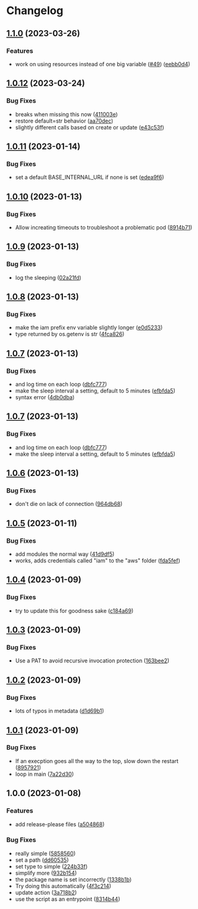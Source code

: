 # Changelog

## [1.1.0](https://github.com/pcn/windmill-eks-iam-helper/compare/v1.0.12...v1.1.0) (2023-03-26)


### Features

* work on using resources instead of one big variable ([#49](https://github.com/pcn/windmill-eks-iam-helper/issues/49)) ([eebb0d4](https://github.com/pcn/windmill-eks-iam-helper/commit/eebb0d440a7b442f5e6296817d4daf502e35f916))

## [1.0.12](https://github.com/pcn/windmill-eks-iam-helper/compare/v1.0.11...v1.0.12) (2023-03-24)


### Bug Fixes

* breaks when missing this now ([411003e](https://github.com/pcn/windmill-eks-iam-helper/commit/411003edb07965cdb94f6a9d47ca338edf9e83b8))
* restore default=str behavior ([aa70dec](https://github.com/pcn/windmill-eks-iam-helper/commit/aa70dec5802b4c39b0662b5f8d4e5f711a751334))
* slightly different calls based on create or update ([e43c53f](https://github.com/pcn/windmill-eks-iam-helper/commit/e43c53f41822a39fc8be16f0eef0d5107339bec5))

## [1.0.11](https://github.com/pcn/windmill-eks-iam-helper/compare/v1.0.10...v1.0.11) (2023-01-14)


### Bug Fixes

* set a default BASE_INTERNAL_URL if none is set ([edea9f6](https://github.com/pcn/windmill-eks-iam-helper/commit/edea9f679fc01ccb38111def93fe383ab399fcfa))

## [1.0.10](https://github.com/pcn/windmill-eks-iam-helper/compare/v1.0.9...v1.0.10) (2023-01-13)


### Bug Fixes

* Allow increating timeouts to troubleshoot a problematic pod ([8914b71](https://github.com/pcn/windmill-eks-iam-helper/commit/8914b71a932d11ff070155fbfaf714174d34a62f))

## [1.0.9](https://github.com/pcn/windmill-eks-iam-helper/compare/v1.0.8...v1.0.9) (2023-01-13)


### Bug Fixes

* log the sleeping ([02a21fd](https://github.com/pcn/windmill-eks-iam-helper/commit/02a21fdeeb01a82aff841980367a1708bbcfe0e9))

## [1.0.8](https://github.com/pcn/windmill-eks-iam-helper/compare/v1.0.7...v1.0.8) (2023-01-13)


### Bug Fixes

* make the iam prefix env variable slightly longer ([e0d5233](https://github.com/pcn/windmill-eks-iam-helper/commit/e0d5233f1efff917ba86dea334ecca89d921c9e5))
* type returned by os.getenv is str ([4fca826](https://github.com/pcn/windmill-eks-iam-helper/commit/4fca826f9ddeaa658b581437d8e483a07874c29d))

## [1.0.7](https://github.com/pcn/windmill-eks-iam-helper/compare/v1.0.6...v1.0.7) (2023-01-13)


### Bug Fixes

* and log time on each loop ([dbfc777](https://github.com/pcn/windmill-eks-iam-helper/commit/dbfc77710d9f1861e6503c0053258412ceb46b8b))
* make the sleep interval a setting, default to 5 minutes ([efbfda5](https://github.com/pcn/windmill-eks-iam-helper/commit/efbfda55a8c68321a211ae555a57bd376b22acfc))
* syntax error ([4db0dba](https://github.com/pcn/windmill-eks-iam-helper/commit/4db0dba5c68c6c06299deff58c9cc457f30db8ee))

## [1.0.7](https://github.com/pcn/windmill-eks-iam-helper/compare/v1.0.6...v1.0.7) (2023-01-13)


### Bug Fixes

* and log time on each loop ([dbfc777](https://github.com/pcn/windmill-eks-iam-helper/commit/dbfc77710d9f1861e6503c0053258412ceb46b8b))
* make the sleep interval a setting, default to 5 minutes ([efbfda5](https://github.com/pcn/windmill-eks-iam-helper/commit/efbfda55a8c68321a211ae555a57bd376b22acfc))

## [1.0.6](https://github.com/pcn/windmill-eks-iam-helper/compare/v1.0.5...v1.0.6) (2023-01-13)


### Bug Fixes

* don't die on lack of connection ([964db68](https://github.com/pcn/windmill-eks-iam-helper/commit/964db688c5a53b1dc6824ba3e0fffa56978987bd))

## [1.0.5](https://github.com/pcn/windmill-eks-iam-helper/compare/v1.0.4...v1.0.5) (2023-01-11)


### Bug Fixes

* add modules the normal way ([41d9df5](https://github.com/pcn/windmill-eks-iam-helper/commit/41d9df52a3f2b645934621c937b88a528a815266))
* works, adds credentials called "iam" to the "aws" folder ([fda5fef](https://github.com/pcn/windmill-eks-iam-helper/commit/fda5fef133a4578d79fbf7754c0f72090a7c8553))

## [1.0.4](https://github.com/pcn/windmill-eks-iam-helper/compare/v1.0.3...v1.0.4) (2023-01-09)


### Bug Fixes

* try to update this for goodness sake ([c184a69](https://github.com/pcn/windmill-eks-iam-helper/commit/c184a6992b093c4a780f0561ccbf1790e29a05fe))

## [1.0.3](https://github.com/pcn/windmill-eks-iam-helper/compare/v1.0.2...v1.0.3) (2023-01-09)


### Bug Fixes

* Use a PAT to avoid recursive invocation protection ([163bee2](https://github.com/pcn/windmill-eks-iam-helper/commit/163bee2d5522a46b55df5cf687241e70ea462dc7))

## [1.0.2](https://github.com/pcn/windmill-eks-iam-helper/compare/v1.0.1...v1.0.2) (2023-01-09)


### Bug Fixes

* lots of typos in metadata ([d1d69b1](https://github.com/pcn/windmill-eks-iam-helper/commit/d1d69b1363f4d02c75c7531e147a10a915fd77f3))

## [1.0.1](https://github.com/pcn/windmill-eks-iam-helper/compare/v1.0.0...v1.0.1) (2023-01-09)


### Bug Fixes

* If an execption goes all the way to the top, slow down the restart ([8957921](https://github.com/pcn/windmill-eks-iam-helper/commit/8957921d8b6d78eff0653edc922f6c3fa6fb88d8))
* loop in main ([7a22d30](https://github.com/pcn/windmill-eks-iam-helper/commit/7a22d308ccd960e9d474b15eed4f0eee16a16787))

## 1.0.0 (2023-01-08)


### Features

* add release-please files ([a504868](https://github.com/pcn/windmill-eks-iam-helper/commit/a504868f118a45810954ddc0681cd28eed869fb6))


### Bug Fixes

* really simple ([5858560](https://github.com/pcn/windmill-eks-iam-helper/commit/5858560c75db070d3aa9eb6c9d10b634479689b3))
* set a path ([dd60535](https://github.com/pcn/windmill-eks-iam-helper/commit/dd605357a034df6bf52b4701946eb42ee84d1df4))
* set type to simple ([224b33f](https://github.com/pcn/windmill-eks-iam-helper/commit/224b33f94e877da4a69b9dd8c908bdcb0547c7e5))
* simplify more ([932b154](https://github.com/pcn/windmill-eks-iam-helper/commit/932b15457b9c10a6d906b1e9813ca642e04f0d4a))
* the package name is set incorrectly ([1338b1b](https://github.com/pcn/windmill-eks-iam-helper/commit/1338b1b79c2a3d79e5fc577f573addb047b25e9a))
* Try doing this automatically ([4f3c214](https://github.com/pcn/windmill-eks-iam-helper/commit/4f3c214fc9822601d6be5d1e26fbefbf8c89b509))
* update action ([3a718b2](https://github.com/pcn/windmill-eks-iam-helper/commit/3a718b2a22cbd39d302f876576870940e12307ef))
* use the script as an entrypoint ([8314b44](https://github.com/pcn/windmill-eks-iam-helper/commit/8314b44d7d0cdc7684d516fb0b9859bf971b9197))
